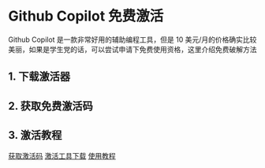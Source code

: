 # Github Copilot 免费激活

<show-structure depth="2"/>

Github Copilot 是一款非常好用的辅助编程工具，但是 10 美元/月的价格确实比较美丽，如果是学生党的话，可以尝试申请下免费使用资格，这里介绍免费破解方法

## 1. 下载激活器

## 2. 获取免费激活码

## 3. 激活教程




<seealso>
<category ref="ref_docs">
    <a href="https://copilot.weixk.com">获取激活码</a>
    <a href="https://copilot.weixk.com/down.html">激活工具下载</a>
    <a href="https://www.kdocs.cn/l/clRGREhjMwEW">使用教程</a>
</category>
</seealso>

